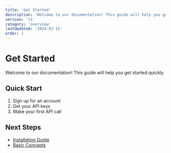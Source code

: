 ```yaml
---
title: 'Get Started'
description: 'Welcome to our documentation! This guide will help you get started quickly.'
version: 'v1'
category: 'overview'
lastUpdated: '2024-01-15'
order: 1
---
```


# Get Started

Welcome to our documentation! This guide will help you get started quickly.

## Quick Start

1. Sign up for an account
2. Get your API keys
3. Make your first API call

## Next Steps

* [Installation Guide](./installation)
* [Basic Concepts](./concepts)
